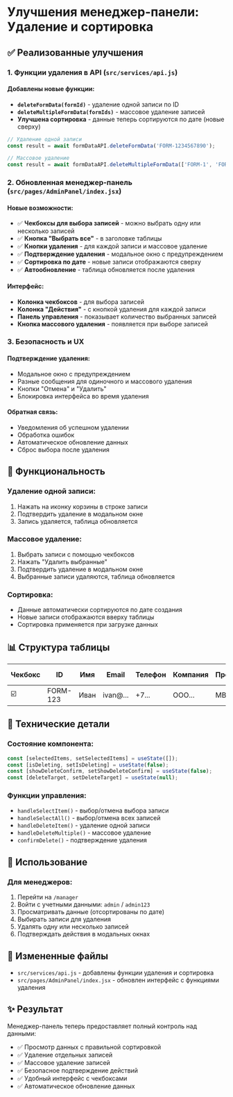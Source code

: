 # Улучшения менеджер-панели: Удаление и сортировка

## ✅ Реализованные улучшения

### 1. Функции удаления в API (`src/services/api.js`)

#### Добавлены новые функции:
- **`deleteFormData(formId)`** - удаление одной записи по ID
- **`deleteMultipleFormData(formIds)`** - массовое удаление записей
- **Улучшена сортировка** - данные теперь сортируются по дате (новые сверху)

```javascript
// Удаление одной записи
const result = await formDataAPI.deleteFormData('FORM-1234567890');

// Массовое удаление
const result = await formDataAPI.deleteMultipleFormData(['FORM-1', 'FORM-2', 'FORM-3']);
```

### 2. Обновленная менеджер-панель (`src/pages/AdminPanel/index.jsx`)

#### Новые возможности:
- ✅ **Чекбоксы для выбора записей** - можно выбрать одну или несколько записей
- ✅ **Кнопка "Выбрать все"** - в заголовке таблицы
- ✅ **Кнопки удаления** - для каждой записи и массовое удаление
- ✅ **Подтверждение удаления** - модальное окно с предупреждением
- ✅ **Сортировка по дате** - новые записи отображаются сверху
- ✅ **Автообновление** - таблица обновляется после удаления

#### Интерфейс:
- **Колонка чекбоксов** - для выбора записей
- **Колонка "Действия"** - с кнопкой удаления для каждой записи
- **Панель управления** - показывает количество выбранных записей
- **Кнопка массового удаления** - появляется при выборе записей

### 3. Безопасность и UX

#### Подтверждение удаления:
- Модальное окно с предупреждением
- Разные сообщения для одиночного и массового удаления
- Кнопки "Отмена" и "Удалить"
- Блокировка интерфейса во время удаления

#### Обратная связь:
- Уведомления об успешном удалении
- Обработка ошибок
- Автоматическое обновление данных
- Сброс выбора после удаления

## 🎯 Функциональность

### Удаление одной записи:
1. Нажать на иконку корзины в строке записи
2. Подтвердить удаление в модальном окне
3. Запись удаляется, таблица обновляется

### Массовое удаление:
1. Выбрать записи с помощью чекбоксов
2. Нажать "Удалить выбранные"
3. Подтвердить удаление в модальном окне
4. Выбранные записи удаляются, таблица обновляется

### Сортировка:
- Данные автоматически сортируются по дате создания
- Новые записи отображаются вверху таблицы
- Сортировка применяется при загрузке данных

## 📊 Структура таблицы

| Чекбокс | ID | Имя | Email | Телефон | Компания | Программа | Дата подачи | Действия |
|---------|----|----|-------|---------|----------|-----------|-------------|----------|
| ☑️ | FORM-123 | Иван | ivan@... | +7... | ООО... | MBA | 15.01.2024 | 🗑️ |

## 🔧 Технические детали

### Состояние компонента:
```javascript
const [selectedItems, setSelectedItems] = useState([]);
const [isDeleting, setIsDeleting] = useState(false);
const [showDeleteConfirm, setShowDeleteConfirm] = useState(false);
const [deleteTarget, setDeleteTarget] = useState(null);
```

### Функции управления:
- `handleSelectItem()` - выбор/отмена выбора записи
- `handleSelectAll()` - выбор/отмена всех записей
- `handleDeleteItem()` - удаление одной записи
- `handleDeleteMultiple()` - массовое удаление
- `confirmDelete()` - подтверждение удаления

## 🚀 Использование

### Для менеджеров:
1. Перейти на `/manager`
2. Войти с учетными данными: `admin` / `admin123`
3. Просматривать данные (отсортированы по дате)
4. Выбирать записи для удаления
5. Удалять одну или несколько записей
6. Подтверждать действия в модальных окнах

## 📁 Измененные файлы

- `src/services/api.js` - добавлены функции удаления и сортировка
- `src/pages/AdminPanel/index.jsx` - обновлен интерфейс с функциями удаления

## ✨ Результат

Менеджер-панель теперь предоставляет полный контроль над данными:
- ✅ Просмотр данных с правильной сортировкой
- ✅ Удаление отдельных записей
- ✅ Массовое удаление записей
- ✅ Безопасное подтверждение действий
- ✅ Удобный интерфейс с чекбоксами
- ✅ Автоматическое обновление данных
